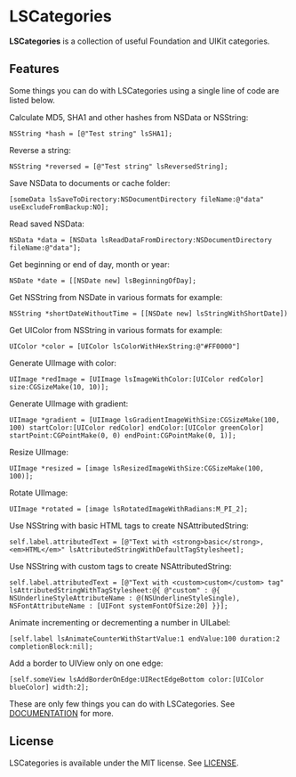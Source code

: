 # LSCategories
**LSCategories** is a collection of useful Foundation and UIKit categories.
## Features
Some things you can do with LSCategories using a single line of code are listed below.

Calculate MD5, SHA1 and other hashes from NSData or NSString:

    NSString *hash = [@"Test string" lsSHA1];

Reverse a string:

    NSString *reversed = [@"Test string" lsReversedString];

Save NSData to documents or cache folder:

    [someData lsSaveToDirectory:NSDocumentDirectory fileName:@"data" useExcludeFromBackup:NO];

Read saved NSData:

    NSData *data = [NSData lsReadDataFromDirectory:NSDocumentDirectory fileName:@"data"];

Get beginning or end of day, month or year:

    NSDate *date = [[NSDate new] lsBeginningOfDay];

Get NSString from NSDate in various formats for example:

    NSString *shortDateWithoutTime = [[NSDate new] lsStringWithShortDate])

Get UIColor from NSString in various formats for example:

    UIColor *color = [UIColor lsColorWithHexString:@"#FF0000"]

Generate UIImage with color:

    UIImage *redImage = [UIImage lsImageWithColor:[UIColor redColor] size:CGSizeMake(10, 10)];

Generate UIImage with gradient:

    UIImage *gradient = [UIImage lsGradientImageWithSize:CGSizeMake(100, 100) startColor:[UIColor redColor] endColor:[UIColor greenColor] startPoint:CGPointMake(0, 0) endPoint:CGPointMake(0, 1)];

Resize UIImage:

    UIImage *resized = [image lsResizedImageWithSize:CGSizeMake(100, 100)];

Rotate UIImage:

    UIImage *rotated = [image lsRotatedImageWithRadians:M_PI_2];

Use NSString with basic HTML tags to create NSAttributedString:

    self.label.attributedText = [@"Text with <strong>basic</strong>, <em>HTML</em>" lsAttributedStringWithDefaultTagStylesheet];

Use NSString with custom tags to create NSAttributedString:

    self.label.attributedText = [@"Text with <custom>custom</custom> tag" lsAttributedStringWithTagStylesheet:@{ @"custom" : @{ NSUnderlineStyleAttributeName : @(NSUnderlineStyleSingle), NSFontAttributeName : [UIFont systemFontOfSize:20] }}];

Animate incrementing or decrementing a number in UILabel:

    [self.label lsAnimateCounterWithStartValue:1 endValue:100 duration:2 completionBlock:nil];

Add a border to UIView only on one edge:

    [self.someView lsAddBorderOnEdge:UIRectEdgeBottom color:[UIColor blueColor] width:2];

These are only few things you can do with LSCategories. See [DOCUMENTATION](http://cocoadocs.org/docsets/LSCategories/) for more.

## License
LSCategories is available under the MIT license. See [LICENSE](https://github.com/fins/LSCategories/blob/master/LICENSE).
